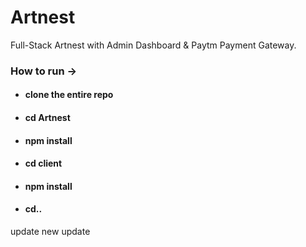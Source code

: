 # Artnest
Full-Stack Artnest with Admin Dashboard & Paytm Payment Gateway.

### How to run ->

- #### clone the entire repo
- #### cd Artnest
- #### npm install
- #### cd client
- #### npm install
- #### cd..




update
new update



